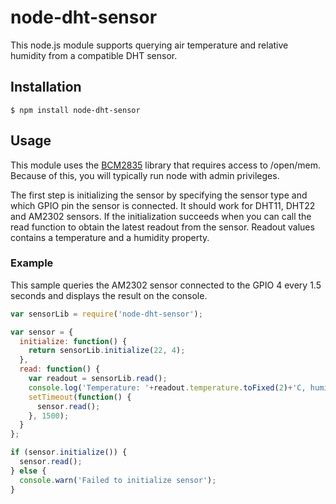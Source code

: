 # node-dht-sensor

This node.js module supports querying air temperature and relative humidity from a compatible DHT sensor.

## Installation
    $ npm install node-dht-sensor

## Usage

This module uses the [BCM2835](http://www.airspayce.com/mikem/bcm2835/) library that requires access to 
/open/mem. Because of this, you will typically run node with admin privileges.

The first step is initializing the sensor by specifying the sensor type and which GPIO pin the sensor is connected. It should work for DHT11, DHT22 and AM2302 sensors. If the initialization succeeds when you can call the read function to obtain the latest readout from the sensor. Readout values contains a temperature and a humidity property.

### Example

This sample queries the AM2302 sensor connected to the GPIO 4 every 1.5 seconds and displays the result on the console. 

```javascript
var sensorLib = require('node-dht-sensor');

var sensor = {
  initialize: function() {
    return sensorLib.initialize(22, 4);
  },
  read: function() {
    var readout = sensorLib.read();
    console.log('Temperature: '+readout.temperature.toFixed(2)+'C, humidity: '+readout.humidity.toFixed(2)+'%');
    setTimeout(function() {
      sensor.read();
    }, 1500);
  }
};

if (sensor.initialize()) {
  sensor.read();
} else {
  console.warn('Failed to initialize sensor');
}
```
